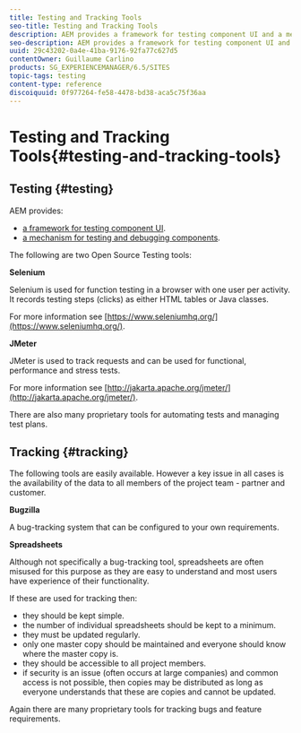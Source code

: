 ```yaml
---
title: Testing and Tracking Tools
seo-title: Testing and Tracking Tools
description: AEM provides a framework for testing component UI and a mechanism for testing and debugging components
seo-description: AEM provides a framework for testing component UI and a mechanism for testing and debugging components
uuid: 29c43202-0a4e-41ba-9176-92fa77c627d5
contentOwner: Guillaume Carlino
products: SG_EXPERIENCEMANAGER/6.5/SITES
topic-tags: testing
content-type: reference
discoiquuid: 0f977264-fe58-4478-bd38-aca5c75f36aa
---
```


# Testing and Tracking Tools{#testing-and-tracking-tools}

## Testing {#testing}

AEM provides:

* [a framework for testing component UI](/help/sites-developing/hobbes.md).
* [a mechanism for testing and debugging components](/help/sites-developing/developer-mode.md).

The following are two Open Source Testing tools:

**Selenium**

Selenium is used for function testing in a browser with one user per activity. It records testing steps (clicks) as either HTML tables or Java classes.

For more information see [https://www.seleniumhq.org/](https://www.seleniumhq.org/).

**JMeter**

JMeter is used to track requests and can be used for functional, performance and stress tests.

For more information see [http://jakarta.apache.org/jmeter/](http://jakarta.apache.org/jmeter/).

There are also many proprietary tools for automating tests and managing test plans.

## Tracking {#tracking}

The following tools are easily available. However a key issue in all cases is the availability of the data to all members of the project team - partner and customer.

**Bugzilla**

A bug-tracking system that can be configured to your own requirements.

**Spreadsheets**

Although not specifically a bug-tracking tool, spreadsheets are often misused for this purpose as they are easy to understand and most users have experience of their functionality.

If these are used for tracking then:

* they should be kept simple.
* the number of individual spreadsheets should be kept to a minimum.
* they must be updated regularly.
* only one master copy should be maintained and everyone should know where the master copy is.
* they should be accessible to all project members.
* if security is an issue (often occurs at large companies) and common access is not possible, then copies may be distributed as long as everyone understands that these are copies and cannot be updated.

Again there are many proprietary tools for tracking bugs and feature requirements.

